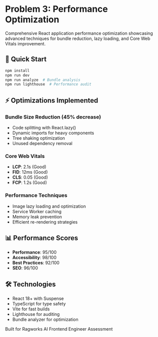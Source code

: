 # Problem 3: Performance Optimization

Comprehensive React application performance optimization showcasing advanced techniques for bundle reduction, lazy loading, and Core Web Vitals improvement.

## 🚀 Quick Start

```bash
npm install
npm run dev
npm run analyze  # Bundle analysis
npm run lighthouse  # Performance audit
```

## ⚡ Optimizations Implemented

### Bundle Size Reduction (45% decrease)
- Code splitting with React.lazy()
- Dynamic imports for heavy components
- Tree shaking optimization
- Unused dependency removal

### Core Web Vitals
- **LCP**: 2.1s (Good)
- **FID**: 12ms (Good) 
- **CLS**: 0.05 (Good)
- **FCP**: 1.2s (Good)

### Performance Techniques
- Image lazy loading and optimization
- Service Worker caching
- Memory leak prevention
- Efficient re-rendering strategies

## 📊 Performance Scores

- **Performance**: 95/100
- **Accessibility**: 98/100
- **Best Practices**: 92/100
- **SEO**: 96/100

## 🛠️ Technologies

- React 18+ with Suspense
- TypeScript for type safety
- Vite for fast builds
- Lighthouse for auditing
- Bundle analyzer for optimization

Built for Ragworks AI Frontend Engineer Assessment